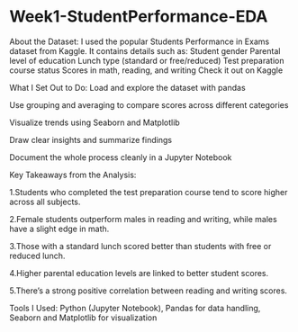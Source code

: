 # Week1-StudentPerformance-EDA
About the Dataset:
I used the popular Students Performance in Exams dataset from Kaggle. It contains details such as:
Student gender
Parental level of education
Lunch type (standard or free/reduced)
Test preparation course status
Scores in math, reading, and writing
Check it out on Kaggle

What I Set Out to Do:
Load and explore the dataset with pandas

Use grouping and averaging to compare scores across different categories

Visualize trends using Seaborn and Matplotlib

Draw clear insights and summarize findings

Document the whole process cleanly in a Jupyter Notebook

Key Takeaways from the Analysis:

1.Students who completed the test preparation course tend to score higher across all subjects.

2.Female students outperform males in reading and writing, while males have a slight edge in math.

3.Those with a standard lunch scored better than students with free or reduced lunch.

4.Higher parental education levels are linked to better student scores.

5.There’s a strong positive correlation between reading and writing scores.

Tools I Used:
Python (Jupyter Notebook), 
Pandas for data handling,
Seaborn and Matplotlib for visualization


